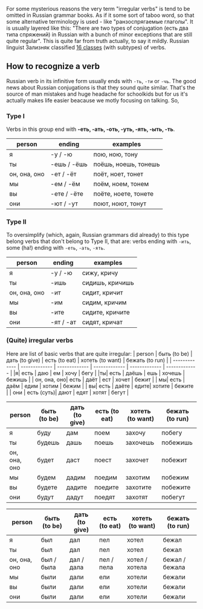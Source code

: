 For some mysterious reasons the very term "irregular verbs" is tend to be omitted in Russian grammar books.
As if it some sort of taboo word, so that some alternative terminology is used - like "ранзоспрягаемые глаголы".
It is usually layered like this: "There are two types of conjugation (есть два типа спряжений) in Russian with a bunch of minor exceptions that are still quite regular".
This is quite far from truth actually, to say it mildly. Russian linguist Зализняк classified [16 classes](https://scicenter.online/russkiy-yazyik-scicenter/klassyi-glagolov-72305.html) (with subtypes) of verbs.

## How to recognize a verb
Russian verb in its infinitive form usually ends with `-ть`, `-ти` or `-чь`. The good news about Russian conjugations is that they sound quite similar.
That's the source of man mistakes and huge headache for schoolkids but for us it's actually makes life easier beacause we motly focusing on talking. So,

### Type I
Verbs in this group end with  **-еть, -ать, -оть, -уть, -ять, -ыть, -ть**.

| person | ending | examples |
| ------------- | ------------- | ------------- |
| я | -у / -ю | пою, ною, тону |
| ты | -ешь / -ёшь | поёшь, ноешь, тонешь |
| он, она, оно  | -ет / -ёт | поёт, ноет, тонет |
| мы  | -ем / -ём | поём, ноем, тонем |
| вы  | -ете / -ёте | поёте, ноете, тонете |
| они  | -ют / -ут | поют, ноют, тонут |


### Type II
To oversimplify (which, again, Russian grammars did already) to this type belong verbs that don't belong to Type II,
that are: verbs ending with `-ить`, some (ha!) ending with `-еть`, `-ать`, `-ять`.

| person | ending | examples |
| ------------- | ------------- | ------------- |
| я | -у / -ю | сижу, кричу |
| ты | -ишь | сидишь, кричишь|
| он, она, оно | -ит | сидит, кричит |
| мы  | -им | сидим, кричим |
| вы  | -ите | сидите, кричите |
| они  | -ят / -ат | сидят, кричат |

### (Quite) irregular verbs

Here are list of basic verbs that are quite irregular:
| person | быть (to be) | дать (to give) | есть (to eat) | хотеть (to want) | бежать (to run) |
| ------------- | ------------- | ------------- | ------------- | ------------- | ------------- |
|я| есть | даю | ем | хочу | бегу |
|ты| есть | даёшь | ешь | хочешь | бежишь |
| он, она, оно| есть | даёт | ест | хочет | бежит |
| мы| есть | даём | едим | хотим | бежим |
| вы| есть | даёте | едите| хотите | бежите |
| они | есть (суть)| дают | едят | хотят | бегут |


| person | быть (to be) | дать (to give) | есть (to eat) | хотеть (to want) | бежать (to run) |
| ------------- | ------------- | ------------- | ------------- | ------------- | ------------- |
|я| буду | дам | поем | захочу | побегу |
|ты| будешь | дашь | поешь | захочешь | побежишь |
| он, она, оно| будет | даст | поест | захочет | побежит |
| мы | будем | дадим | поедим | захотим | побежим |
| вы| будете | дадите | поедите| захотите | побежите |
| они | будут | дадут | поедят | захотят | побегут |

| person | быть (to be) | дать (to give) | есть (to eat) | хотеть (to want) | бежать (to run) |
| ------------- | ------------- | ------------- | ------------- | ------------- | ------------- |
|я| был | дал | пел | хотел | бежал |
|ты| был | дал | пел | хотел | бежал |
| он, она, оно| был / была | дал / дала | пел / пела | хотел / хотела | бежал / бежала |
| мы | были | дали | ели | хотели | бежали |
| вы| были | дали | ели| хотели | бежали |
| они | были | дали | ели | хотели | бежали |
